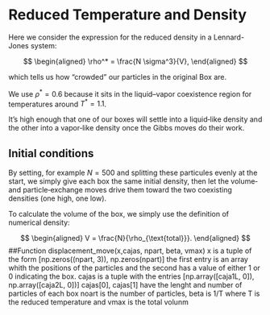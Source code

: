 # Reduced Temperature and Density

Here we consider the expression for the reduced density in a Lennard-Jones system:

$$
\begin{aligned}
\rho^* = \frac{N \sigma^3}{V},
\end{aligned}
$$

which tells us how “crowded” our particles in the original Box are.

We use $\rho^* = 0.6$  because it sits in the liquid–vapor coexistence region for temperatures around $T^* = 1.1$. 

It’s high enough that one of our boxes will settle into a liquid‐like density and the other into a vapor‐like density once the Gibbs moves do their work.

## Initial conditions 

By setting, for example $N=500$ and splitting these particules evenly at the start, we simply give each box the same initial density, then let the volume‐ and particle‐exchange moves 
drive them toward the two coexisting densities (one high, one low).

To calculate the volume of the box, we simply use the definition of numerical density:

$$
\begin{aligned}
V = \frac{N}{\rho_{\text{total}}}.
\end{aligned}
$$
##Function displacement_move(x,cajas, npart, beta, vmax)
x is a tuple of the form [np.zeros((npart, 3)), np.zeros(npart)] the first entry is an array whith the positions of the particles and the second has a value of either 1 or 0 indicating the box.
cajas is a tuple with the entries [np.array([caja1L, 0]), np.array([caja2L, 0])] cajas[0], cajas[1] have the lenght and number of particles of each box
noart is the number of particles, beta is 1/T where T is the reduced temperature and vmax is the total volunm
